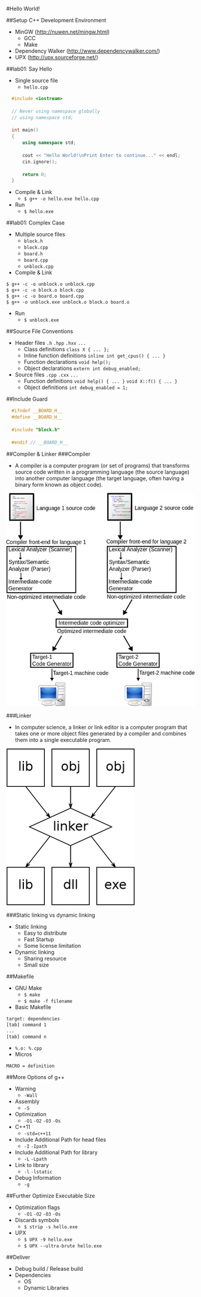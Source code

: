 #Hello World!

##Setup C++ Development Environment
- MinGW (http://nuwen.net/mingw.html)
  - GCC
  - Make
- Dependency Walker (http://www.dependencywalker.com/)
- UPX (http://upx.sourceforge.net/)

##lab01: Say Hello
- Single source file
  - `hello.cpp`
```c++
  #include <iostream>

  // Never using namespace globally
  // using namespace std;

  int main()
  {
      using namespace std;

      cout << "Hello World!\nPrint Enter to continue..." << endl;
      cin.ignore();

      return 0;
  }
```
- Compile & Link
  - `$ g++ -o hello.exe hello.cpp`
- Run
  - `$ hello.exe`

##lab01: Complex Case
- Multiple source files
  - `block.h`
  - `block.cpp`
  - `board.h`
  - `board.cpp`
  - `unblock.cpp`
- Compile & Link
```
$ g++ -c -o unblock.o unblock.cpp
$ g++ -c -o block.o block.cpp
$ g++ -c -o board.o board.cpp
$ g++ -o unblock.exe unblock.o block.o board.o
```
- Run
  - `$ unblock.exe`

##Source File Conventions
- Header files `.h` `.hpp` `.hxx` `...`
  - Class definitions `class X { ... };`
  - Inline function definitions `inline int get_cpus() { ... }`
  - Function declarations `void help();`
  - Object declarations `extern int debug_enabled;`
- Source files `.cpp` `.cxx` `...`
  - Function definitions `void help() { ... }` `void X::f() { ... }`
  - Object definitions `int debug_enabled = 1;`

##Include Guard
```c++
  #ifndef __BOARD_H__
  #define __BOARD_H__

  #include "block.h"

  #endif // __BOARD_H__

```

##Compiler & Linker
###Compiler
- A compiler is a computer program (or set of programs) that transforms source code written in a programming language (the source language) into another computer language (the target language, often having a binary form known as object code).

![Image](https://github.com/limingjie/cpp/blob/master/images/Compiler.png?raw=true)

###Linker
- In computer science, a linker or link editor is a computer program that takes one or more object files generated by a compiler and combines them into a single executable program.

![Image](https://github.com/limingjie/cpp/blob/master/images/Linker.png?raw=true)

###Static linking vs dynamic linking
- Static linking
  - Easy to distribute
  - Fast Startup
  - Some license limitation
- Dynamic linking
  - Sharing resource
  - Small size

##Makefile
- GNU Make
  - `$ make`
  - `$ make -f filename`
- Basic Makefile
```
target: dependencies
[tab] command 1
...
[tab] command n
```
- `%.o: %.cpp`
- Micros
```
MACRO = definition
```

##More Options of g++
- Warning
  - `-Wall`
- Assembly
  - `-S`
- Optimization
  - `-O1` `-O2` `-O3` `-Os`
- C++11
  - `-std=c++11`
- Include Additional Path for head files
  - `-I` `-Ipath`
- Include Additional Path for library
  - `-L` `-Lpath`
- Link to library
  - `-l` `-lstatic`
- Debug Information
  - `-g`

##Further Optimize Executable Size
- Optimization flags
  - `-O1` `-O2` `-O3` `-Os`
- Discards symbols
  - `$ strip -s hello.exe`
- UPX
  - `$ UPX -9 hello.exe`
  - `$ UPX --ultra-brute hello.exe`

##Deliver
- Debug build / Release build
- Dependencies
  - OS
  - Dynamic Libraries
